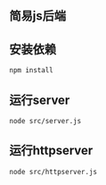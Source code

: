 
## 简易js后端

## 安装依赖

    npm install

## 运行server

    node src/server.js

## 运行httpserver 

    node src/httpserver.js
    
